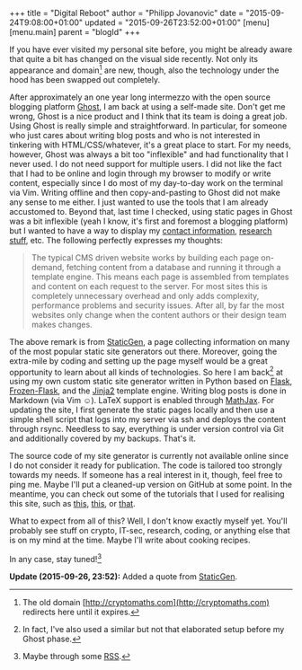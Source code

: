 +++
title = "Digital Reboot"
author = "Philipp Jovanovic"
date = "2015-09-24T9:08:00+01:00"
updated = "2015-09-26T23:52:00+01:00"
[menu]
[menu.main]
    parent = "blogId"
+++


If you have ever visited my personal site before, you might be already aware
that quite a bit has changed on the visual side recently. Not only its
appearance and domain[^1] are new, though, also the technology under the hood
has been swapped out completely.

After approximately an one year long intermezzo with the open source blogging
platform [Ghost](https://ghost.org/), I am back at using a self-made site. Don't
get me wrong, Ghost is a nice product and I think that its team is doing a great
job. Using Ghost is really simple and straightforward. In particular, for
someone who just cares about writing blog posts and who is not interested in
tinkering with HTML/CSS/whatever, it's a great place to start. For my needs,
however, Ghost was always a bit too "inflexible" and had functionality that I
never used. I do not need support for multiple users. I did not like the fact
that I had to be online and login through my browser to modify or write content,
especially since I do most of my day-to-day work on the terminal via Vim.
Writing offline and then copy-and-pasting to Ghost did not make any sense to me
either. I just wanted to use the tools that I am already accustomed to.  Beyond
that, last time I checked, using static pages in Ghost was a bit inflexible
(yeah I know, it's first and foremost a blogging platform) but I wanted to have
a way to display my [contact information](/meta), [research stuff](/research),
etc. The following perfectly expresses my thoughts:

> The typical CMS driven website works by building each page on-demand, fetching
> content from a database and running it through a template engine. This means
> each page is assembled from templates and content on each request to the server.
> For most sites this is completely unnecessary overhead and only adds complexity,
> performance problems and security issues. After all, by far the most websites
> only change when the content authors or their design team makes changes.

The above remark is from [StaticGen](https://www.staticgen.com), a page
collecting information on many of the most popular static site generators out
there. Moreover, going the extra-mile by coding and setting up the page myself
would be a great opportunity to learn about all kinds of technologies. So here I
am back[^2] at using my own custom static site generator written in Python based
on [Flask](http://flask.pocoo.org/),
[Frozen-Flask](https://pythonhosted.org/Frozen-Flask/), and the
[Jinja2](http://jinja.pocoo.org/) template engine. Writing blog posts is done in
Markdown (via Vim &#9786;). LaTeX support is enabled through
[MathJax](https://www.mathjax.org/). For updating the site, I first generate the
static pages locally and then use a simple shell script that logs into my server
via ssh and deploys the content through rsync. Needless to say, everything is
under version control via Git and additionally covered by my backups. That's it.


The source code of my site generator is currently not available online since I
do not consider it ready for publication. The code is tailored too strongly
towards my needs. If someone has a real interest in it, though, feel free to ping me. Maybe I'll
put a cleaned-up version on GitHub at some point. In the meantime, you can check
out some of the tutorials that I used for realising this site, such as [this](http://royprins.com/flatfreeze-intro-and-quick-start),
[this](https://nicolas.perriault.net/code/2012/dead-easy-yet-powerful-static-website-generator-with-flask/),
or
[that](http://www.jamesharding.ca/posts/simple-static-markdown-blog-in-flask/).


What to expect from all of this? Well, I don't know exactly myself yet. You'll
probably see stuff on crypto, IT-sec, research, coding, or anything else that is
on my mind at the time. Maybe I'll write about cooking recipes.

In any case, stay tuned![^3]


**Update (2015-09-26, 23:52):** Added a quote from [StaticGen](https://www.staticgen.com).


[^1]: The old domain [http://cryptomaths.com](http://cryptomaths.com) redirects here until it expires.
[^2]: In fact, I've also used a similar but not that elaborated setup before my Ghost phase.
[^3]: Maybe through some [RSS](/atom.xml).
